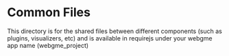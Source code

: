 # Common Files
This directory is for the shared files between different components (such as plugins, visualizers, etc) and is available in requirejs under your webgme app name (webgme_project)
